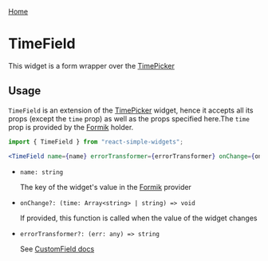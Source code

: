 [Home](../../../README.md)

# TimeField

This widget is a form wrapper over the [TimePicker](../time-picker/usage.md)

## Usage

`TimeField` is an extension of the [TimePicker](../time-picker/usage.md) widget, hence it accepts
all its props (except the `time` prop) as well as the props specified here.The `time` prop is
provided by the [Formik](https://jaredpalmer.com/formik/) holder.

```jsx
import { TimeField } from "react-simple-widgets";

<TimeField name={name} errorTransformer={errorTransformer} onChange={onChange} />;
```

-   `name: string`

    The key of the widget's value in the [Formik](https://jaredpalmer.com/formik/) provider

-   `onChange?: (time: Array<string> | string) => void`

    If provided, this function is called when the value of the widget changes

-   `errorTransformer?: (err: any) => string`

    See [CustomField docs](../../../src/widgets/custom-field/custom-field-usage.md)
